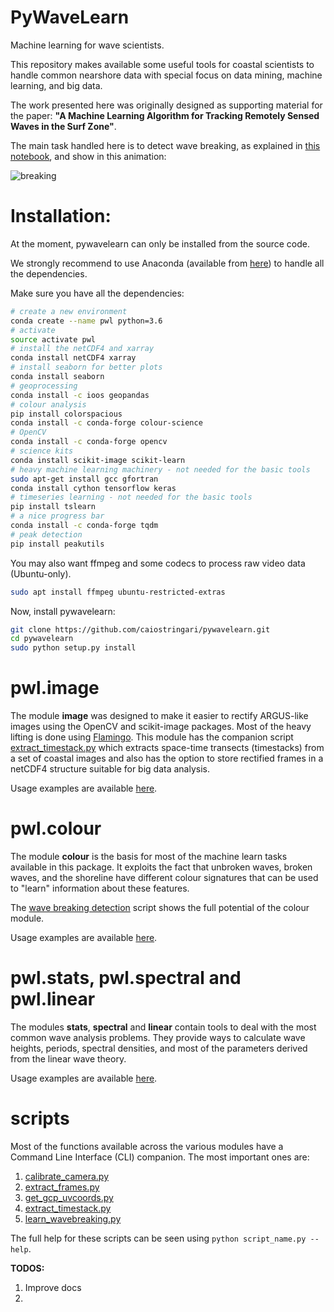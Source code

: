 # PyWaveLearn
Machine learning for wave scientists.

This repository makes available some useful tools for coastal scientists to
handle common nearshore data with special focus on data mining,
machine learning, and big data.

The work presented here was originally designed as supporting material for the paper: **"A Machine Learning Algorithm for Tracking Remotely Sensed Waves in the Surf Zone"**.

The main task handled here is to detect wave breaking, as explained in
[this notebook](notebooks/learn_wavebreaking.ipynb), and show in this animation:

![breaking](doc/image/predict_wavebreaking.gif)


# Installation:

At the moment, pywavelearn can only be installed from the source code.

We strongly recommend to use Anaconda (available from [here](https://www.anaconda.com/download/#linux)) to handle all the dependencies.

Make sure you have all the dependencies:

```bash
# create a new environment
conda create --name pwl python=3.6
# activate
source activate pwl
# install the netCDF4 and xarray
conda install netCDF4 xarray
# install seaborn for better plots
conda install seaborn
# geoprocessing
conda install -c ioos geopandas
# colour analysis
pip install colorspacious
conda install -c conda-forge colour-science
# OpenCV
conda install -c conda-forge opencv
# science kits
conda install scikit-image scikit-learn
# heavy machine learning machinery - not needed for the basic tools
sudo apt-get install gcc gfortran
conda install cython tensorflow keras
# timeseries learning - not needed for the basic tools
pip install tslearn
# a nice progress bar
conda install -c conda-forge tqdm
# peak detection
pip install peakutils
```

You may also want ffmpeg and some codecs to process raw video data (Ubuntu-only).
```bash
sudo apt install ffmpeg ubuntu-restricted-extras
```

Now, install pywavelearn:

```bash
git clone https://github.com/caiostringari/pywavelearn.git
cd pywavelearn
sudo python setup.py install
```

# pwl.image
The module **image** was designed to make it easier to rectify ARGUS-like
images using the OpenCV and scikit-image packages. Most of the heavy lifting is
done using [Flamingo](http://flamingo-image.readthedocs.io/). This module has
the companion script [extract_timestack.py](scripts/extract_timestack.py) which
extracts space-time transects (timestacks) from a set of coastal images and also
has the option to store rectified frames in a netCDF4 structure suitable for big
data analysis.

Usage examples are available [here](doc/pwl_image.md).

# pwl.colour
The module **colour** is the basis for most of the machine learn tasks available
in this package. It exploits the fact that unbroken waves, broken waves, and
the shoreline have different colour signatures that can be used to "learn"
information about these features.

The [wave breaking detection](scripts/learn_wavebreaking.py) script shows the full
potential of the colour module.

Usage examples are available [here](doc/pwl_colour.md).


# pwl.stats, pwl.spectral and pwl.linear

The modules **stats**, **spectral** and **linear** contain tools to
deal with the most common wave analysis problems. They provide ways to calculate
wave heights, periods, spectral densities, and most of the parameters derived
from the linear wave theory.

Usage examples are available [here](doc/pwl_stats_spectral_and_linear.md).

# scripts

Most of the functions available across the various modules have a Command Line
Interface (CLI) companion. The most important ones are:

1. [calibrate_camera.py](scripts/calibrate_camera.py)
1. [extract_frames.py](scripts/extract_frames.py)
2. [get_gcp_uvcoords.py](scripts/get_gcp_uvcoords.py)
3. [extract_timestack.py](scripts/extract_timestack.py)
4. [learn_wavebreaking.py](scripts/learn_wavebreaking.py)

The full help for these scripts can be seen using
```python script_name.py --help```.

**TODOS:**

1. Improve docs
2.


<!-- # pwl.sensors
TODO:

1. Add docs
2. Work on RBR PT parser
3. Work on Sontek ADV parser -->
